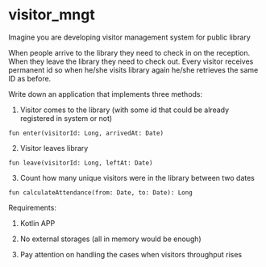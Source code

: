 # visitor_mngt
Imagine you are developing visitor management system for public library

When people arrive to the library they need to check in on the reception. When they leave the library they need to check out. Every visitor receives permanent id so when he/she visits library again he/she retrieves the same ID as before.

 

Write down an application that implements three methods:

1. Visitor comes to the library (with some id that could be already registered in system or not)

`fun enter(visitorId: Long, arrivedAt: Date)`

2. Visitor leaves library

`fun leave(visitorId: Long, leftAt: Date)`

3. Count how many unique visitors were in the library between two dates

`fun calculateAttendance(from: Date, to: Date): Long`

 

Requirements:

1. Kotlin APP

2. No external storages (all in memory would be enough)

3. Pay attention on handling the cases when visitors throughput rises
